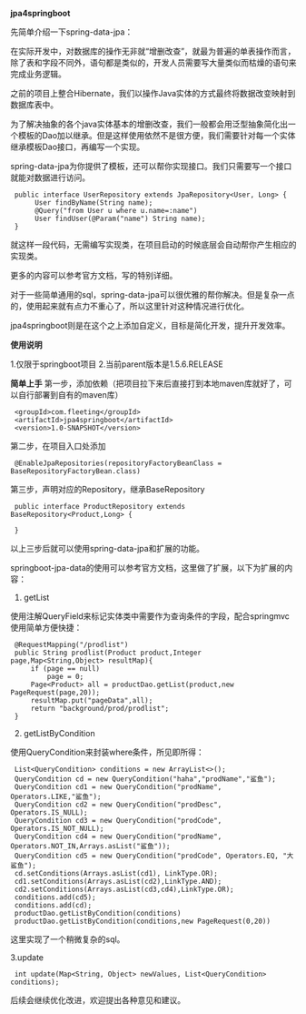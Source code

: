 **jpa4springboot**

先简单介绍一下spring-data-jpa：

在实际开发中，对数据库的操作无非就“增删改查”，就最为普遍的单表操作而言，除了表和字段不同外，语句都是类似的，开发人员需要写大量类似而枯燥的语句来完成业务逻辑。

之前的项目上整合Hibernate，我们以操作Java实体的方式最终将数据改变映射到数据库表中。

为了解决抽象的各个java实体基本的增删改查，我们一般都会用泛型抽象简化出一个模板的Dao加以继承。但是这样使用依然不是很方便，我们需要针对每一个实体继承模板Dao接口，再编写一个实现。

spring-data-jpa为你提供了模板，还可以帮你实现接口。我们只需要写一个接口就能对数据进行访问。

     public interface UserRepository extends JpaRepository<User, Long> {
          User findByName(String name);
          @Query("from User u where u.name=:name")
          User findUser(@Param("name") String name);
     }
 
就这样一段代码，无需编写实现类，在项目启动的时候底层会自动帮你产生相应的实现类。 

更多的内容可以参考官方文档，写的特别详细。

对于一些简单通用的sql，spring-data-jpa可以很优雅的帮你解决。但是复杂一点的，使用起来就有点力不重心了，所以这里针对这种情况进行优化。

jpa4springboot则是在这个之上添加自定义，目标是简化开发，提升开发效率。

**使用说明**

1.仅限于springboot项目
2.当前parent版本是1.5.6.RELEASE

**简单上手**
第一步，添加依赖（把项目拉下来后直接打到本地maven库就好了，可以自行部署到自有的maven库）

     <groupId>com.fleeting</groupId>
     <artifactId>jpa4springboot</artifactId>
     <version>1.0-SNAPSHOT</version>

第二步，在项目入口处添加

     @EnableJpaRepositories(repositoryFactoryBeanClass = BaseRepositoryFactoryBean.class)

第三步，声明对应的Repository，继承BaseRepository


     public interface ProductRepository extends BaseRepository<Product,Long> {

     }


以上三步后就可以使用spring-data-jpa和扩展的功能。

springboot-jpa-data的使用可以参考官方文档，这里做了扩展，以下为扩展的内容：

1. getList

使用注解QueryField来标记实体类中需要作为查询条件的字段，配合springmvc使用简单方便快捷：

     @RequestMapping("/prodlist")
     public String prodlist(Product product,Integer page,Map<String,Object> resultMap){
         if (page == null)
             page = 0;
         Page<Product> all = productDao.getList(product,new PageRequest(page,20));
         resultMap.put("pageData",all);
         return "background/prod/prodlist";
     }

2. getListByCondition

使用QueryCondition来封装where条件，所见即所得：

     List<QueryCondition> conditions = new ArrayList<>();
     QueryCondition cd = new QueryCondition("haha","prodName","鲨鱼");
     QueryCondition cd1 = new QueryCondition("prodName", Operators.LIKE,"鲨鱼");
     QueryCondition cd2 = new QueryCondition("prodDesc", Operators.IS_NULL);
     QueryCondition cd3 = new QueryCondition("prodCode", Operators.IS_NOT_NULL);
     QueryCondition cd4 = new QueryCondition("prodName", Operators.NOT_IN,Arrays.asList("鲨鱼"));
     QueryCondition cd5 = new QueryCondition("prodCode", Operators.EQ, "大鲨鱼");
     cd.setConditions(Arrays.asList(cd1), LinkType.OR);
     cd1.setConditions(Arrays.asList(cd2),LinkType.AND);
     cd2.setConditions(Arrays.asList(cd3,cd4),LinkType.OR);
     conditions.add(cd5);
     conditions.add(cd);
     productDao.getListByCondition(conditions)
     productDao.getListByCondition(conditions,new PageRequest(0,20))

这里实现了一个稍微复杂的sql。

3.update

     int update(Map<String, Object> newValues, List<QueryCondition> conditions);

后续会继续优化改进，欢迎提出各种意见和建议。
